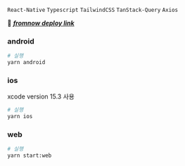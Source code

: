 `React-Native` `Typescript` `TailwindCSS` `TanStack-Query` `Axios`

🔗 _**<a href="https://fromnow.vercel.app">fromnow deploy link</a>**_

### android 


```bash
# 실행
yarn android
```



### ios

xcode version 15.3 사용

```bash
# 실행
yarn ios
```

### web

```bash
# 실행
yarn start:web
```
